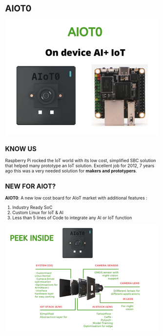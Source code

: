 # AIOT0

![Img1](assets/01.jpg)

## KNOW US
Raspberry Pi rocked the IoT world with its low cost, simplified SBC solution that helped many prototype
an IoT solution.
Excellent job for 2012, 7 years ago this was a very needed solution for **makers and prototypers**.

## NEW FOR AIOT?
**AIOT0**: A new low cost board for AIoT market with additional features :

1. Industry Ready SoC 
2. Custom Linux for IoT & AI
3. Less than 5 lines of Code to integrate any AI or IoT function

![Img2](assets/02.jpg)